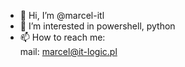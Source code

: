 - 👋 Hi, I’m @marcel-itl
- 👀 I’m interested in powershell, python
- 📫 How to reach me:<br>
    mail: marcel@it-logic.pl<br>

<!---
marcel-itl/marcel-itl is a ✨ special ✨ repository because its `README.md` (this file) appears on your GitHub profile.
You can click the Preview link to take a look at your changes.
--->
